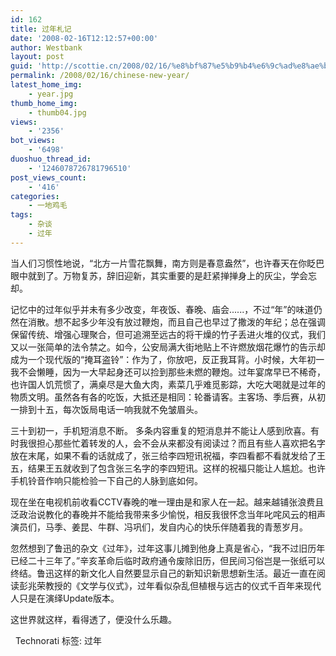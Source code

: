 ```yaml
---
id: 162
title: 过年札记
date: '2008-02-16T12:12:57+00:00'
author: Westbank
layout: post
guid: 'http://scottie.cn/2008/02/16/%e8%bf%87%e5%b9%b4%e6%9c%ad%e8%ae%b0/'
permalink: /2008/02/16/chinese-new-year/
latest_home_img:
    - year.jpg
thumb_home_img:
    - thumb04.jpg
views:
    - '2356'
bot_views:
    - '6498'
duoshuo_thread_id:
    - '1246078726781796510'
post_views_count:
    - '416'
categories:
    - 一地鸡毛
tags:
    - 杂谈
    - 过年
---
```


当人们习惯性地说，“北方一片雪花飘舞，南方则是春意盎然”，也许春天在你眨巴眼中就到了。万物复苏，辞旧迎新，其实重要的是赶紧掸掸身上的灰尘，学会忘却。

记忆中的过年似乎并未有多少改变，年夜饭、春晚、庙会......，不过“年”的味道仍然在消散。想不起多少年没有放过鞭炮，而且自己也早过了撒泼的年纪；总在强调保留传统、增强心理聚合，但可追溯至远古的将干燥的竹子丢进火堆的仪式，我们又以一张简单的法令禁之。如今，公安局满大街地贴上不许燃放烟花爆竹的告示却成为一个现代版的“掩耳盗铃”：作为了，你放吧，反正我耳背。小时候，大年初一我不会懒睡，因为一大早起身还可以捡到那些未燃的鞭炮。过年宴席早已不稀奇，也许国人饥荒惯了，满桌尽是大鱼大肉，素菜几乎难觅影踪，大吃大喝就是过年的物质文明。虽然各有各的吃饭，大抵还是相同：轮番请客。主客场、季后赛，从初一排到十五，每次饭局电话一响我就不免皱眉头。

三十到初一，手机短消息不断。 多条内容重复的短消息并不能让人感到欣喜。有时我很担心那些忙着转发的人，会不会从来都没有阅读过？而且有些人喜欢把名字放在末尾，如果不看的话就成了，张三给李四短讯祝福，李四看都不看就发给了王五，结果王五就收到了包含张三名字的李四短讯。这样的祝福只能让人尴尬。也许手机铃音作响只能检验一下自己的人脉到底如何。

现在坐在电视机前收看CCTV春晚的唯一理由是和家人在一起。越来越铺张浪费且泛政治说教化的春晚并不能给我带来多少愉悦，相反我很怀念当年叱咤风云的相声演员们，马季、姜昆、牛群、冯巩们，发自内心的快乐伴随着我的青葱岁月。

忽然想到了鲁迅的杂文《过年》，过年这事儿摊到他身上真是省心，“我不过旧历年已经二十三年了。”辛亥革命后临时政府通令废除旧历，但民间习俗岂是一张纸可以终结。鲁迅这样的新文化人自然要显示自己的新知识新思想新生活。最近一直在阅读彭兆荣教授的《文学与仪式》，过年看似杂乱但植根与远古的仪式千百年来现代人只是在演绎Update版本。

这世界就这样，看得透了，便没什么乐趣。

 
Technorati 标签: 过年